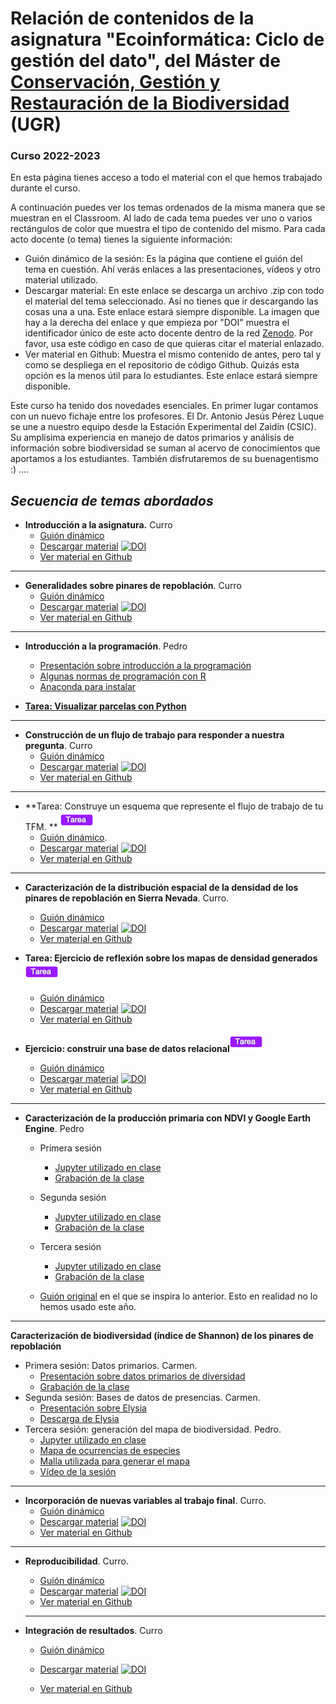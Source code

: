 # Relación de contenidos de la asignatura "Ecoinformática: Ciclo de gestión del dato", del Máster de [Conservación, Gestión y Restauración de la Biodiversidad](https://masteres.ugr.es/biodiversidad/) (UGR)

### Curso 2022-2023



En esta página tienes acceso a todo el material con el que hemos trabajado durante el curso. 

A continuación puedes ver los temas ordenados de la misma manera que se muestran en el Classroom. Al lado de cada tema puedes ver uno o varios rectángulos de color que muestra el tipo de contenido del mismo. Para cada acto docente (o tema) tienes la siguiente información:
+ Guión dinámico de la sesión: Es la página que contiene el guión del tema en cuestión. Ahí verás enlaces a las presentaciones, vídeos y otro material utilizado.  
+ Descargar material: En este enlace se descarga un archivo .zip con todo el material del tema seleccionado. Así no tienes que ir descargando las cosas una a una. Este enlace estará siempre disponible. La imagen que hay a la derecha del enlace y que empieza por "DOI" muestra el identificador único de este acto docente dentro de la red [Zenodo](https://zenodo.org/). Por favor, usa este código en caso de que quieras citar el material enlazado.
+ Ver material en Github: Muestra el mismo contenido de antes, pero tal y como se despliega en el repositorio de código Github. Quizás esta opción es la menos útil para lo estudiantes. Este enlace estará siempre disponible.

Este curso ha tenido dos novedades esenciales. En primer lugar contamos con un nuevo fichaje entre los profesores. El Dr. Antonio Jesús Pérez Luque se une a nuestro equipo desde la Estación Experimental del Zaidín (CSIC). Su amplísima experiencia en manejo de datos primarios y análisis de información sobre biodiversidad se suman al acervo de conocimientos que aportamos a los estudiantes. También disfrutaremos de su buenagentismo :) ....


## *Secuencia de temas abordados* 

+ **Introducción a la asignatura.** Curro
  + [Guión dinámico](https://rawcdn.githack.com/aprendiendo-cosas/T_introduccion_ecoinformatica_ugr/2022-2023/introduccion_ecoinformatica.html)
  + [Descargar material](https://zenodo.org/record/7318541/files/aprendiendo-cosas/T_introduccion_ecoinformatica_ugr-2022-2023.zip?download=1) [![DOI](https://zenodo.org/badge/DOI/10.5281/zenodo.7318541.svg)](https://doi.org/10.5281/zenodo.7318541)
  + [Ver material en Github](https://github.com/aprendiendo-cosas/T_introduccion_ecoinformatica_ugr/tree/2022_2023) 
***
+ **Generalidades sobre pinares de repoblación**. Curro
  + [Guión dinámico](https://rawcdn.githack.com/aprendiendo-cosas/T_contexto_pinares_ecoinformatica_ugr/2022_2023/guion_contexto_ecologico_pinares.html)
  + [Descargar material](https://zenodo.org/record/7314350/files/aprendiendo-cosas/T_contexto_pinares_ecoinformatica_ugr-2022-2023.zip?download=1) [![DOI](https://zenodo.org/badge/DOI/10.5281/zenodo.7314350.svg)](https://doi.org/10.5281/zenodo.7314350)
  + [Ver material en Github](https://github.com/aprendiendo-cosas/T_contexto_pinares_ecoinformatica_ugr/tree/2022-2023)  
***














  
+ **Introducción a la programación**. Pedro
  + [Presentación sobre introducción a la programación](https://gdfa.ugr.es/share/pedro/ecoinformatica_21-22/python.html)
  + [Algunas normas de programación con R](https://gdfa.ugr.es/share/pedro/ecoinformatica_21-22/r.html)
  + [Anaconda para instalar](https://drive.google.com/file/d/1uSM43HAJH6_z5V1_ZhsTGzmHyQyB7kUG/view?usp=sharing)

+ **[Tarea: Visualizar parcelas con Python](https://gdfa.ugr.es/share/pedro/ejercicio_parcelas.zip)**

***
+ **Construcción de un flujo de trabajo para responder a nuestra pregunta**. Curro
  + [Guión dinámico](https://rawcdn.githack.com/aprendiendo-cosas/T_flujo_trabajo_ecoinf_ugr/47e09c7aab3db318bad75c4effd082d85a3ee448/guion_flujo_trabajo.html)
  + [Descargar material](https://zenodo.org/record/5846725/files/aprendiendo-cosas/T_flujo_trabajo_ecoinf_ugr-2021-2022.zip?download=1) [![DOI](https://zenodo.org/badge/DOI/10.5281/zenodo.5846725.svg)](https://doi.org/10.5281/zenodo.5846725)
  + [Ver material en Github](https://github.com/aprendiendo-cosas/T_flujo_trabajo_ecoinf_ugr/tree/2021-2022)  
***
+ **Tarea: Construye un esquema que represente el flujo de trabajo de tu TFM. ** <img src="https://github.com/aprendiendo-cosas/ecoinformatica_UGR/raw/main/imagenes/tarea.png" alt="teoria" style="zoom:100%;" /> 
  + [Guión dinámico](https://rawcdn.githack.com/aprendiendo-cosas/A_flujo_trabajo_ecoinf_ugr/2021-2022/guion_ejercicio_workflow.html). 
  + [Descargar material](https://zenodo.org/record/5851581/files/aprendiendo-cosas/A_flujo_trabajo_ecoinf_ugr-2021-2022.zip?download=1) [![DOI](https://zenodo.org/badge/DOI/10.5281/zenodo.5851581.svg)](https://doi.org/10.5281/zenodo.5851581)
  + [Ver material en Github](https://github.com/aprendiendo-cosas/A_flujo_trabajo_ecoinf_ugr/tree/2021-2022)
***
+ **Caracterización de la distribución espacial de la densidad de los pinares de repoblación en Sierra Nevada**. Curro.
  + [Guión dinámico](https://rawcdn.githack.com/aprendiendo-cosas/TP_densidad_pinar_ecoinf_UGR/2021__2022/guion_densidad_pinares.html)
  + [Descargar material](https://zenodo.org/record/5905731/files/aprendiendo-cosas/TP_densidad_pinar_ecoinf_UGR-2021__2022.zip?download=1) [![DOI](https://zenodo.org/badge/DOI/10.5281/zenodo.5905731.svg)](https://doi.org/10.5281/zenodo.5905731)
  + [Ver material en Github](https://github.com/aprendiendo-cosas/TP_densidad_pinar_ecoinf_UGR/tree/2021__2022)  

+ **Tarea: Ejercicio de reflexión sobre los mapas de densidad generados** <img src="https://github.com/aprendiendo-cosas/ecoinformatica_UGR/raw/main/imagenes/tarea.png" alt="teoria" style="zoom:100%;" />
  + [Guión dinámico](https://rawcdn.githack.com/aprendiendo-cosas/A_densidad_pinar_ecoinf_UGR/2021-2022/ejercicio_mapa_densidad.html)
  + [Descargar material](https://zenodo.org/record/5905913/files/aprendiendo-cosas/A_densidad_pinar_ecoinf_UGR-2021-2022.zip?download=1) [![DOI](https://zenodo.org/badge/DOI/10.5281/zenodo.5905913.svg)](https://doi.org/10.5281/zenodo.5905913)
  + [Ver material en Github](https://github.com/aprendiendo-cosas/A_densidad_pinar_ecoinf_UGR/tree/2021-2022)  

+ **Ejercicio: construir una base de datos relacional**<img src="https://github.com/aprendiendo-cosas/ecoinformatica_UGR/raw/main/imagenes/tarea.png" alt="teoria" style="zoom:100%;" />
  + [Guión dinámico](https://rawcdn.githack.com/aprendiendo-cosas/A_bbdd_ecoinf_ugr/2021-2022/ejercicio_bbdd.html)
  + [Descargar material](https://zenodo.org/record/6161452/files/aprendiendo-cosas/A_bbdd_ecoinf_ugr-2021-2022.zip?download=1) [![DOI](https://zenodo.org/badge/DOI/10.5281/zenodo.6161452.svg)](https://doi.org/10.5281/zenodo.6161452)
  + [Ver material en Github](https://github.com/aprendiendo-cosas/A_bbdd_ecoinf_ugr/tree/2021-2022)  
***
+ **Caracterización de la producción primaria con NDVI y Google Earth Engine**. Pedro
  + Primera sesión
    + [Jupyter utilizado en clase](https://drive.google.com/file/d/1FmRdu1HlTeZ5FaSvmRS4_WmgZddp9yPO/view?usp=drive_web&authuser=1)
    + [Grabación de la clase](https://drive.google.com/file/d/1Xp4DmUh1B8JVNVw_p2Wh5O4qQsWn7QBs/view?usp=drive_web&authuser=1)

  + Segunda sesión
    + [Jupyter utilizado en clase](https://drive.google.com/file/d/1LzYZHcol62bIrEH7P8tE4pWDNpnfRrgK/view?usp=drive_web&authuser=1)
    + [Grabación de la clase](https://drive.google.com/file/d/1Aj47N6lMR2tE6KBpfs1mYGVfDMWzOpZG/view?usp=drive_web&authuser=1)

  + Tercera sesión
    + [Jupyter utilizado en clase](https://drive.google.com/file/d/1D2V3QTeRuIyy5V-qd_l0rJrwFxjyXOLA/view?usp=drive_web&authuser=1)
    + [Grabación de la clase](https://drive.google.com/file/d/1VbdjWuxohgR2e3bOyl0k9RioFGpnT0AT/view?usp=drive_web&authuser=1)
  + [Guión original](https://aprendiendo-cosas.github.io/TP_NDVI_ecoinf_UGR/guidelines_workflow_GEE_R.html) en el que se inspira lo anterior. Esto en realidad no lo hemos usado este año. 

***

**Caracterización de biodiversidad (índice de Shannon) de los pinares de repoblación**

+ Primera sesión: Datos primarios. Carmen.
  + [Presentación sobre datos primarios de diversidad](https://drive.google.com/file/d/12_LbhnAUwcOZI53iNy3SBtbZ4qi-EfET/view?usp=drive_web&authuser=1)
  + [Grabación de la clase](https://drive.google.com/file/d/1M2dCyQUoqMrC5rH7y7VTsxzRAYt5dQyY/view?usp=drive_web&authuser=1)
+ Segunda sesión: Bases de datos de presencias. Carmen.
  + [Presentación sobre Elysia](https://drive.google.com/file/d/1avkSPtU0VN8fwpl1giia12ZMKmOdjo_y/view?usp=drive_web&authuser=1)
  + [Descarga de Elysia](https://drive.google.com/file/d/1vr4Wnm7iUWhKFf8CLou17O1Cm1_-lDFF/view?usp=drive_web&authuser=1)
+ Tercera sesión: generación del mapa de biodiversidad. Pedro.
  + [Jupyter utilizado en clase](https://drive.google.com/file/d/1tl5r4pxP37KEwR4Lfpm7JDnna14_wyzL/view?usp=drive_web&authuser=1)
  + [Mapa de ocurrencias de especies](https://drive.google.com/file/d/1c17k_ardxH-P6xd8S8aoKzrYmVDI5h9O/view?usp=drive_web&authuser=1)
  + [Malla utilizada para generar el mapa](https://drive.google.com/file/d/1GrD6EffwApk568OB-cZgdWRWoQuOv3iD/view?usp=drive_web&authuser=1)
  + [Vídeo de la sesión](https://drive.google.com/file/d/1YZY2S0tdBIAN9GdvZEjYEYflymAZ_AfJ/view?usp=drive_web&authuser=1)

***

+ **Incorporación de nuevas variables al trabajo final**. Curro.
  + [Guión dinámico](https://rawcdn.githack.com/aprendiendo-cosas/T_nuevas_variables_ecoinf_ugr/2021-2022/guion_nuevas_variables.html)
  + [Descargar material](https://zenodo.org/record/6345132/files/aprendiendo-cosas/T_nuevas_variables_ecoinf_ugr-2021-2022.zip?download=1) [![DOI](https://zenodo.org/badge/DOI/10.5281/zenodo.6345132.svg)](https://doi.org/10.5281/zenodo.6345132)
  + [Ver material en Github](https://github.com/aprendiendo-cosas/T_nuevas_variables_ecoinf_ugr/tree/2021-2022) 
***

+ **Reproducibilidad**. Curro.

  + [Guión dinámico](https://rawcdn.githack.com/aprendiendo-cosas/TP_reproducibilidad_ecoinf_UGR/2021-2022/guion_reproducibilidad.html)
  + [Descargar material](https://zenodo.org/record/6345227/files/aprendiendo-cosas/TP_reproducibilidad_ecoinf_UGR-2021-2022.zip?download=1) [![DOI](https://zenodo.org/badge/DOI/10.5281/zenodo.6345227.svg)](https://doi.org/10.5281/zenodo.6345227)
  + [Ver material en Github](https://github.com/aprendiendo-cosas/TP_reproducibilidad_ecoinf_UGR/tree/2021-2022) 

  ***

+ **Integración de resultados**. Curro

  + [Guión dinámico](https://rawcdn.githack.com/aprendiendo-cosas/TP_integracion_final_ecoinf_ugr/2021__2022/integracion_variables.html)

  + [Descargar material](https://zenodo.org/record/6371167/files/aprendiendo-cosas/TP_integracion_final_ecoinf_ugr-2021__2022.zip?download=1) [![DOI](https://zenodo.org/badge/DOI/10.5281/zenodo.6371167.svg)](https://doi.org/10.5281/zenodo.6371167)

  + [Ver material en Github](https://github.com/aprendiendo-cosas/TP_integracion_final_ecoinf_ugr/tree/2021__2022) 



